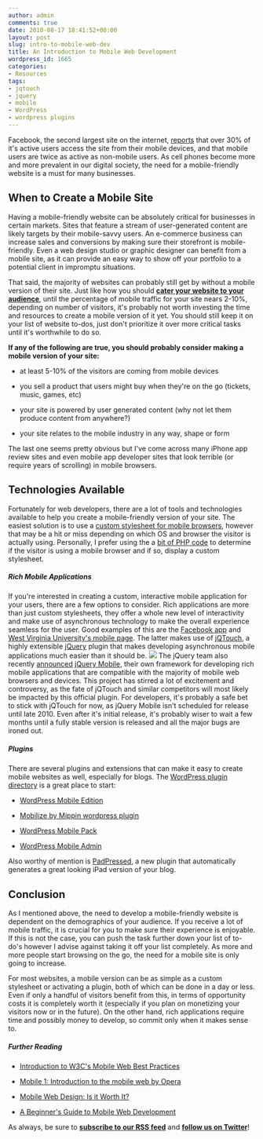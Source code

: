 ```yaml
---
author: admin
comments: true
date: 2010-08-17 18:41:52+00:00
layout: post
slug: intro-to-mobile-web-dev
title: An Introduction to Mobile Web Development
wordpress_id: 1665
categories:
- Resources
tags:
- jqtouch
- jquery
- mobile
- WordPress
- wordpress plugins
---
```


Facebook, the second largest site on the internet, [reports](http://www.facebook.com/press/info.php?statistics) that over 30% of it's active users access the site from their mobile devices, and that mobile users are twice as active as non-mobile users.  As cell phones become more and more prevalent in our digital society, the need for a mobile-friendly website is a must for many businesses.<!-- more -->



## When to Create a Mobile Site



Having a mobile-friendly website can be absolutely critical for businesses in certain markets.  Sites that feature a stream of user-generated content are likely targets by their mobile-savvy users.  An e-commerce business can increase sales and conversions by making sure their storefront is mobile-friendly.  Even a web design studio or graphic designer can benefit from a mobile site, as it can provide an easy way to show off your portfolio to a potential client in impromptu situations.

That said, the majority of websites can probably still get by without a mobile version of their site.  Just like how you should **[cater your website to your audience](http://devgrow.com/using-google-analytics-to-refine-your-website/)**, until the percentage of mobile traffic for your site nears 2-10%, depending on number of visitors, it's probably not worth investing the time and resources to create a mobile version of it yet.  You should still keep it on your list of website to-dos, just don't prioritize it over more critical tasks until it's worthwhile to do so.

**If any of the following are true, you should probably consider making a mobile version of your site:**



	
  * at least 5-10% of the visitors are coming from mobile devices

	
  * you sell a product that users might buy when they're on the go (tickets, music, games, etc)

	
  * your site is powered by user generated content (why not let them produce content from anywhere?)

	
  * your site relates to the mobile industry in any way, shape or form


The last one seems pretty obvious but I've come across many iPhone app review sites and even mobile app developer sites that look terrible (or require years of scrolling) in mobile browsers.



## Technologies Available



Fortunately for web developers, there are a lot of tools and technologies available to help you create a mobile-friendly version of your site.  The easiest solution is to use a [custom stylesheet for mobile browsers](http://www.alistapart.com/articles/return-of-the-mobile-stylesheet), however that may be a hit or miss depending on which OS and browser the visitor is actually using.  Personally, I prefer using the a [bit of PHP code](http://detectmobilebrowsers.mobi/) to determine if the visitor is using a mobile browser and if so, display a custom stylesheet.



##### Rich Mobile Applications


If you're interested in creating a custom, interactive mobile application for your users, there are a few options to consider.  Rich applications are more than just custom stylesheets, they offer a whole new level of interactivity and make use of asynchronous technology to make the overall experience seamless for the user.  Good examples of this are the [Facebook app](http://touch.facebook.com/) and [West Virginia University's mobile page](http://m.wvu.edu/).  The latter makes use of [jQTouch](http://www.jqtouch.com/), a highly extensible [jQuery](http://www.jquery.com/) plugin that makes developing asynchronous mobile applications much easier than it should be.
[![](http://devgrow.com/wp-content/uploads/2010/08/mobile-dev-jqt.jpg)](http://jqtouch.com/)
The jQuery team also recently [announced](http://jquerymobile.com/2010/08/announcing-the-jquery-mobile-project/) [jQuery Mobile](http://jquerymobile.com/), their own framework for developing rich mobile applications that are compatible with the majority of mobile web browsers and devices.  This project has stirred a lot of excitement and controversy, as the fate of jQTouch and similar competitors will most likely be impacted by this official plugin.  For developers, it's probably a safe bet to stick with jQTouch for now, as jQuery Mobile isn't scheduled for release until late 2010.  Even after it's initial release, it's probably wiser to wait a few months until a fully stable version is released and all the major bugs are ironed out.



##### Plugins


There are several plugins and extensions that can make it easy to create mobile websites as well, especially for blogs.  The [WordPress plugin directory](http://wordpress.org/extend/plugins/search.php?q=mobile) is a great place to start:



	
  * [WordPress Mobile Edition](http://wordpress.org/extend/plugins/wordpress-mobile-edition/)

	
  * [Mobilize by Mippin wordpress plugin](http://wordpress.org/extend/plugins/mobilize-by-mippin-wordpress-plugin/)

	
  * [WordPress Mobile Pack](http://wordpress.org/extend/plugins/wordpress-mobile-pack/)

	
  * [WordPress Mobile Admin](http://wordpress.org/extend/plugins/wordpress-mobile-admin/)


Also worthy of mention is [PadPressed](http://devgrow.com/go/padpressed), a new plugin that automatically generates a great looking iPad version of your blog.


## Conclusion


As I mentioned above, the need to develop a mobile-friendly website is dependent on the demographics of your audience.  If you receive a lot of mobile traffic, it is crucial for you to make sure their experience is enjoyable.  If this is not the case, you can push the task further down your list of to-do's however I advise against taking it off your list completely.  As more and more people start browsing on the go, the need for a mobile site is only going to increase.

For most websites, a mobile version can be as simple as a custom stylesheet or activating a plugin, both of which can be done in a day or less.  Even if only a handful of visitors benefit from this, in terms of opportunity costs it is completely worth it (especially if you plan on monetizing your visitors now or in the future).  On the other hand, rich applications require time and possibly money to develop, so commit only when it makes sense to.


##### Further Reading





	
  * [Introduction to W3C's Mobile Web Best Practices](http://www.w3.org/2009/03/mobitrain_course_description.html)

	
  * [Mobile 1: Introduction to the mobile web by Opera](http://dev.opera.com/articles/view/introduction-to-the-mobile-web/)

	
  * [Mobile Web Design: Is it Worth It?](http://sixrevisions.com/web-development/mobile-web-design-is-it-worth-it/)

	
  * [A Beginner's Guide to Mobile Web Development](http://mobiforge.com/starting/story/a-beginners-guide-mobile-web-development)


As always, be sure to **[subscribe to our RSS feed](http://feeds.feedburner.com/devgrow)** and **[follow us on Twitter](http://twitter.com/ThinkDevGrow)**!
